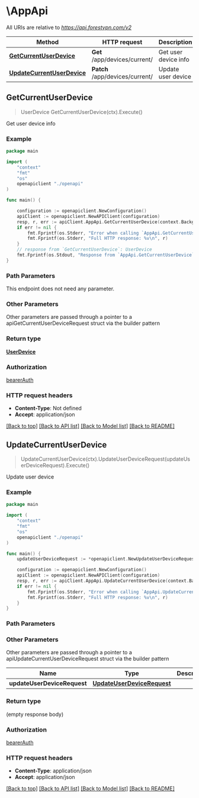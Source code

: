 # \AppApi

All URIs are relative to *https://api.forestvpn.com/v2*

Method | HTTP request | Description
------------- | ------------- | -------------
[**GetCurrentUserDevice**](AppApi.md#GetCurrentUserDevice) | **Get** /app/devices/current/ | Get user device info
[**UpdateCurrentUserDevice**](AppApi.md#UpdateCurrentUserDevice) | **Patch** /app/devices/current/ | Update user device



## GetCurrentUserDevice

> UserDevice GetCurrentUserDevice(ctx).Execute()

Get user device info

### Example

```go
package main

import (
    "context"
    "fmt"
    "os"
    openapiclient "./openapi"
)

func main() {

    configuration := openapiclient.NewConfiguration()
    apiClient := openapiclient.NewAPIClient(configuration)
    resp, r, err := apiClient.AppApi.GetCurrentUserDevice(context.Background()).Execute()
    if err != nil {
        fmt.Fprintf(os.Stderr, "Error when calling `AppApi.GetCurrentUserDevice``: %v\n", err)
        fmt.Fprintf(os.Stderr, "Full HTTP response: %v\n", r)
    }
    // response from `GetCurrentUserDevice`: UserDevice
    fmt.Fprintf(os.Stdout, "Response from `AppApi.GetCurrentUserDevice`: %v\n", resp)
}
```

### Path Parameters

This endpoint does not need any parameter.

### Other Parameters

Other parameters are passed through a pointer to a apiGetCurrentUserDeviceRequest struct via the builder pattern


### Return type

[**UserDevice**](UserDevice.md)

### Authorization

[bearerAuth](../README.md#bearerAuth)

### HTTP request headers

- **Content-Type**: Not defined
- **Accept**: application/json

[[Back to top]](#) [[Back to API list]](../README.md#documentation-for-api-endpoints)
[[Back to Model list]](../README.md#documentation-for-models)
[[Back to README]](../README.md)


## UpdateCurrentUserDevice

> UpdateCurrentUserDevice(ctx).UpdateUserDeviceRequest(updateUserDeviceRequest).Execute()

Update user device

### Example

```go
package main

import (
    "context"
    "fmt"
    "os"
    openapiclient "./openapi"
)

func main() {
    updateUserDeviceRequest := *openapiclient.NewUpdateUserDeviceRequest() // UpdateUserDeviceRequest | 

    configuration := openapiclient.NewConfiguration()
    apiClient := openapiclient.NewAPIClient(configuration)
    resp, r, err := apiClient.AppApi.UpdateCurrentUserDevice(context.Background()).UpdateUserDeviceRequest(updateUserDeviceRequest).Execute()
    if err != nil {
        fmt.Fprintf(os.Stderr, "Error when calling `AppApi.UpdateCurrentUserDevice``: %v\n", err)
        fmt.Fprintf(os.Stderr, "Full HTTP response: %v\n", r)
    }
}
```

### Path Parameters



### Other Parameters

Other parameters are passed through a pointer to a apiUpdateCurrentUserDeviceRequest struct via the builder pattern


Name | Type | Description  | Notes
------------- | ------------- | ------------- | -------------
 **updateUserDeviceRequest** | [**UpdateUserDeviceRequest**](UpdateUserDeviceRequest.md) |  | 

### Return type

 (empty response body)

### Authorization

[bearerAuth](../README.md#bearerAuth)

### HTTP request headers

- **Content-Type**: application/json
- **Accept**: application/json

[[Back to top]](#) [[Back to API list]](../README.md#documentation-for-api-endpoints)
[[Back to Model list]](../README.md#documentation-for-models)
[[Back to README]](../README.md)

